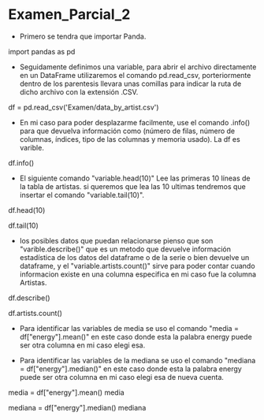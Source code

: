 # Examen_Parcial_2

- Primero se tendra que importar Panda.

import pandas as pd

- Seguidamente definimos una variable, para abrir el archivo directamente en un DataFrame utilizaremos
  el comando pd.read_csv, porteriormente dentro de los parentesis llevara unas comillas para indicar la
  ruta de dicho archivo con la extensión .CSV.
  
df = pd.read_csv('Examen/data_by_artist.csv')

- En mi caso para poder desplazarme facilmente, use el comando .info() para que devuelva información como
  (número de filas, número de columnas, índices, tipo de las columnas y memoria usado). La df es varible.
  
df.info()

- El siguiente comando "variable.head(10)" Lee las primeras 10 líneas de la tabla de artistas. si queremos que lea las 10 ultimas
  tendremos que insertar el comando "variable.tail(10)".

df.head(10)

df.tail(10)

- los posibles datos que puedan relacionarse pienso que son "varible.describe()" que es un metodo que devuelve
  información estadística de los datos del dataframe o de la serie o bien devuelve un dataframe, y el "variable.artists.count()"
  sirve para poder contar cuando informacion existe en una columna especifica en mi caso fue la columna Artistas.

df.describe()

df.artists.count()

- Para identificar las variables de media se uso el comando "media = df["energy"].mean()" en este caso donde esta la palabra energy
  puede ser otra columna en mi caso elegi esa.
  
- Para identificar las variables de la mediana se uso el comando "mediana = df["energy"].median()" en este caso donde esta la palabra energy
  puede ser otra columna en mi caso elegi esa de nueva cuenta.

media = df["energy"].mean()
media

mediana = df["energy"].median()
mediana
